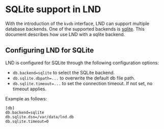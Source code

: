 # SQLite support in LND

With the introduction of the `kvdb` interface, LND can support multiple database
backends. One of the supported backends is 
[sqlite](https://www.sqlite.org/index.html). This document describes how use 
LND with a sqlite backend.

## Configuring LND for SQLite

LND is configured for SQLite through the following configuration options:

* `db.backend=sqlite` to select the SQLite backend.
* `db.sqlite.dbpath=...` to overwrite the default db file path. 
* `db.sqlite.timeout=...` to set the connection timeout. If not set, no
  timeout applies.

Example as follows:
```
[db]
db.backend=sqlite
db.sqlite.dsn=/var/data/lnd.db
db.sqlite.timeout=0
```

